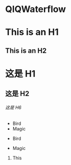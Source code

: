 # QIQWaterflow #

This is an H1
=============

This is an H2
-------------

# 这是 H1 


## 这是 H2


###### 这是 H6

<ul>
<li>Bird</li>
<li>Magic</li>
</ul>


* Bird

* Magic

1. This